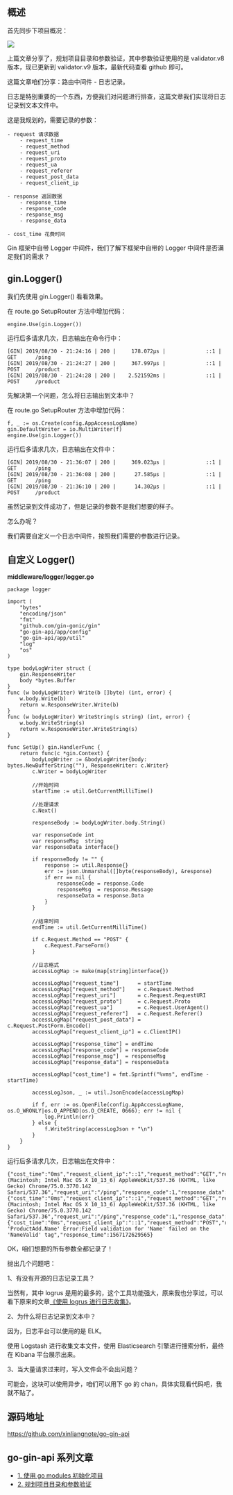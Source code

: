## 概述

首先同步下项目概况：

![](https://github.com/xinliangnote/Go/blob/master/03-go-gin-api%20%5B文档%5D/images/3_api_1.png)

上篇文章分享了，规划项目目录和参数验证，其中参数验证使用的是 validator.v8 版本，现已更新到 validator.v9 版本，最新代码查看 github 即可。

这篇文章咱们分享：路由中间件 - 日志记录。

日志是特别重要的一个东西，方便我们对问题进行排查，这篇文章我们实现将日志记录到文本文件中。

这是我规划的，需要记录的参数：

```
- request 请求数据
    - request_time
    - request_method
    - request_uri
    - request_proto
    - request_ua
    - request_referer
    - request_post_data
    - request_client_ip
    
- response 返回数据
    - response_time
    - response_code
    - response_msg
    - response_data
    
- cost_time 花费时间
```
Gin 框架中自带 Logger 中间件，我们了解下框架中自带的 Logger 中间件是否满足我们的需求？

## gin.Logger()

我们先使用 gin.Logger() 看看效果。

在 route.go SetupRouter 方法中增加代码：

```
engine.Use(gin.Logger())
```

运行后多请求几次，日志输出在命令行中：

```
[GIN] 2019/08/30 - 21:24:16 | 200 |     178.072µs |             ::1 | GET      /ping
[GIN] 2019/08/30 - 21:24:27 | 200 |     367.997µs |             ::1 | POST     /product
[GIN] 2019/08/30 - 21:24:28 | 200 |    2.521592ms |             ::1 | POST     /product
```

先解决第一个问题，怎么将日志输出到文本中？

在 route.go SetupRouter 方法中增加代码：

```
f, _ := os.Create(config.AppAccessLogName)
gin.DefaultWriter = io.MultiWriter(f)
engine.Use(gin.Logger())
```

运行后多请求几次，日志输出在文件中：

```
[GIN] 2019/08/30 - 21:36:07 | 200 |     369.023µs |             ::1 | GET      /ping
[GIN] 2019/08/30 - 21:36:08 | 200 |      27.585µs |             ::1 | GET      /ping
[GIN] 2019/08/30 - 21:36:10 | 200 |      14.302µs |             ::1 | POST     /product
```

虽然记录到文件成功了，但是记录的参数不是我们想要的样子。

怎么办呢？

我们需要自定义一个日志中间件，按照我们需要的参数进行记录。

## 自定义 Logger()

**middleware/logger/logger.go**

```
package logger

import (
	"bytes"
	"encoding/json"
	"fmt"
	"github.com/gin-gonic/gin"
	"go-gin-api/app/config"
	"go-gin-api/app/util"
	"log"
	"os"
)

type bodyLogWriter struct {
	gin.ResponseWriter
	body *bytes.Buffer
}
func (w bodyLogWriter) Write(b []byte) (int, error) {
	w.body.Write(b)
	return w.ResponseWriter.Write(b)
}
func (w bodyLogWriter) WriteString(s string) (int, error) {
	w.body.WriteString(s)
	return w.ResponseWriter.WriteString(s)
}

func SetUp() gin.HandlerFunc {
	return func(c *gin.Context) {
		bodyLogWriter := &bodyLogWriter{body: bytes.NewBufferString(""), ResponseWriter: c.Writer}
		c.Writer = bodyLogWriter

		//开始时间
		startTime := util.GetCurrentMilliTime()

		//处理请求
		c.Next()

		responseBody := bodyLogWriter.body.String()

		var responseCode int
		var responseMsg  string
		var responseData interface{}

		if responseBody != "" {
			response := util.Response{}
			err := json.Unmarshal([]byte(responseBody), &response)
			if err == nil {
				responseCode = response.Code
				responseMsg  = response.Message
				responseData = response.Data
			}
		}

		//结束时间
		endTime := util.GetCurrentMilliTime()

		if c.Request.Method == "POST" {
			c.Request.ParseForm()
		}

		//日志格式
		accessLogMap := make(map[string]interface{})

		accessLogMap["request_time"]      = startTime
		accessLogMap["request_method"]    = c.Request.Method
		accessLogMap["request_uri"]       = c.Request.RequestURI
		accessLogMap["request_proto"]     = c.Request.Proto
		accessLogMap["request_ua"]        = c.Request.UserAgent()
		accessLogMap["request_referer"]   = c.Request.Referer()
		accessLogMap["request_post_data"] = c.Request.PostForm.Encode()
		accessLogMap["request_client_ip"] = c.ClientIP()

		accessLogMap["response_time"] = endTime
		accessLogMap["response_code"] = responseCode
		accessLogMap["response_msg"]  = responseMsg
		accessLogMap["response_data"] = responseData

		accessLogMap["cost_time"] = fmt.Sprintf("%vms", endTime - startTime)

		accessLogJson, _ := util.JsonEncode(accessLogMap)

		if f, err := os.OpenFile(config.AppAccessLogName, os.O_WRONLY|os.O_APPEND|os.O_CREATE, 0666); err != nil {
			log.Println(err)
		} else {
			f.WriteString(accessLogJson + "\n")
		}
	}
}
```

运行后多请求几次，日志输出在文件中：

```
{"cost_time":"0ms","request_client_ip":"::1","request_method":"GET","request_post_data":"","request_proto":"HTTP/1.1","request_referer":"","request_time":1567172568233,"request_ua":"Mozilla/5.0 (Macintosh; Intel Mac OS X 10_13_6) AppleWebKit/537.36 (KHTML, like Gecko) Chrome/75.0.3770.142 Safari/537.36","request_uri":"/ping","response_code":1,"response_data":null,"response_msg":"pong","response_time":1567172568233}
{"cost_time":"0ms","request_client_ip":"::1","request_method":"GET","request_post_data":"","request_proto":"HTTP/1.1","request_referer":"","request_time":1567172569158,"request_ua":"Mozilla/5.0 (Macintosh; Intel Mac OS X 10_13_6) AppleWebKit/537.36 (KHTML, like Gecko) Chrome/75.0.3770.142 Safari/537.36","request_uri":"/ping","response_code":1,"response_data":null,"response_msg":"pong","response_time":1567172569158}
{"cost_time":"0ms","request_client_ip":"::1","request_method":"POST","request_post_data":"name=admin","request_proto":"HTTP/1.1","request_referer":"","request_time":1567172629565,"request_ua":"PostmanRuntime/7.6.0","request_uri":"/product","response_code":-1,"response_data":null,"response_msg":"Key: 'ProductAdd.Name' Error:Field validation for 'Name' failed on the 'NameValid' tag","response_time":1567172629565}
```

OK，咱们想要的所有参数全都记录了！

抛出几个问题吧：

1、有没有开源的日志记录工具？

当然有，其中 logrus 是用的最多的，这个工具功能强大，原来我也分享过，可以看下原来的文章[《使用 logrus 进行日志收集》](https://mp.weixin.qq.com/s/gBWEHe20Lv_2wBSlM2WeVA)。

2、为什么将日志记录到文本中？

因为，日志平台可以使用的是 ELK。

使用 Logstash 进行收集文本文件，使用 Elasticsearch 引擎进行搜索分析，最终在 Kibana 平台展示出来。

3、当大量请求过来时，写入文件会不会出问题？

可能会，这块可以使用异步，咱们可以用下 go 的 chan，具体实现看代码吧，我就不贴了。

## 源码地址

https://github.com/xinliangnote/go-gin-api

## go-gin-api 系列文章

- [1. 使用 go modules 初始化项目](https://mp.weixin.qq.com/s/1XNTEgZ0XGZZdxFOfR5f_A)
- [2. 规划项目目录和参数验证](https://mp.weixin.qq.com/s/11AuXptWGmL5QfiJArNLnA)